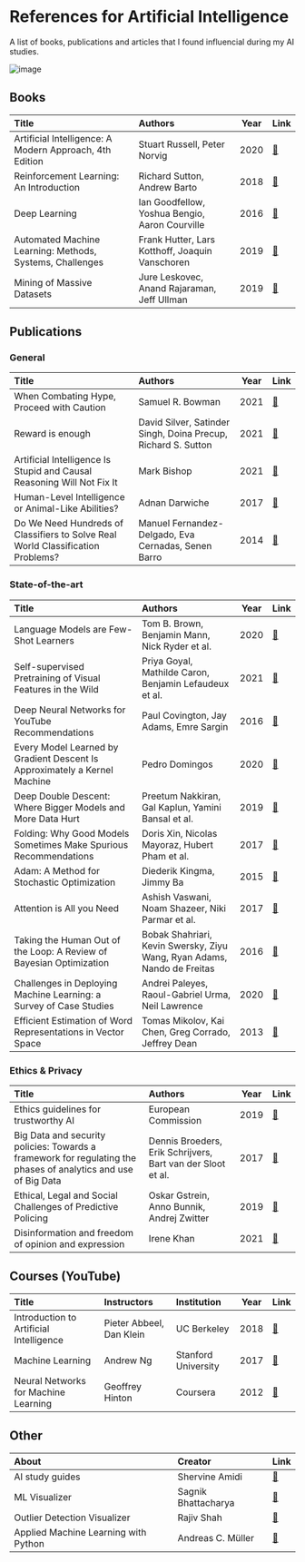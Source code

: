 # References for Artificial Intelligence
A list of books, publications and articles that I found influencial during my AI studies.

![image](https://user-images.githubusercontent.com/8168416/157867347-cea81f28-4733-454e-b1c6-4db35ad6de7c.png)

## Books
|Title|Authors|Year|Link|
|:-------------|:-------------|-------------|-------------|
|Artificial Intelligence: A Modern Approach, 4th Edition|Stuart Russell, Peter Norvig|2020|[:link:](https://www.pearson.com/us/higher-education/program/Russell-Artificial-Intelligence-A-Modern-Approach-4th-Edition/PGM1263338.html)|
|Reinforcement Learning: An Introduction|Richard Sutton, Andrew Barto|2018|[:link:](https://dl.acm.org/doi/10.5555/3312046)|
|Deep Learning|Ian Goodfellow, Yoshua Bengio, Aaron Courville|2016|[:link:](https://www.deeplearningbook.org/)|
|Automated Machine Learning: Methods, Systems, Challenges|Frank Hutter, Lars Kotthoff, Joaquin Vanschoren|2019|[:link:](https://link.springer.com/book/10.1007/978-3-030-05318-5)|
|Mining of Massive Datasets|Jure Leskovec, Anand Rajaraman, Jeff Ullman|2019|[:link:](http://www.mmds.org/)|

## Publications

### General

|Title|Authors|Year|Link|
|:-------------|:-------------|-------------|-------------|
|When Combating Hype, Proceed with Caution|Samuel R. Bowman|2021|[:link:](https://arxiv.org/abs/2110.08300)|
|Reward is enough|David Silver, Satinder Singh, Doina Precup, Richard S. Sutton|2021|[:link:](https://www.sciencedirect.com/science/article/pii/S0004370221000862)|
|Artificial Intelligence Is Stupid and Causal Reasoning Will Not Fix It|Mark Bishop|2021|[:link:](https://www.ncbi.nlm.nih.gov/pmc/articles/PMC7874145/)|
|Human-Level Intelligence or Animal-Like Abilities?|Adnan Darwiche|2017|[:link:](https://arxiv.org/abs/1707.04327)|
|Do We Need Hundreds of Classifiers to Solve Real World Classification Problems?|Manuel Fernandez-Delgado, Eva Cernadas, Senen Barro|2014|[:link:](https://jmlr.org/papers/volume15/delgado14a/delgado14a.pdf)|

### State-of-the-art

|Title|Authors|Year|Link|
|:-------------|:-------------|-------------|-------------|
|Language Models are Few-Shot Learners|Tom B. Brown, Benjamin Mann, Nick Ryder et al.|2020|[:link:](https://arxiv.org/pdf/2005.14165.pdf)|
|Self-supervised Pretraining of Visual Features in the Wild|Priya Goyal, Mathilde Caron, Benjamin Lefaudeux et al.|2021|[:link:](https://arxiv.org/pdf/2103.01988.pdf?fbclid=IwAR2pqhYda6MV9r2b3Afx_0eKUiZhX-Es6Pa_FbLOqH8fglQzO2kY3yKxZE8)|
|Deep Neural Networks for YouTube Recommendations|Paul Covington, Jay Adams, Emre Sargin|2016|[:link:](https://storage.googleapis.com/pub-tools-public-publication-data/pdf/45530.pdf)|
|Every Model Learned by Gradient Descent Is Approximately a Kernel Machine|Pedro Domingos|2020|[:link:](https://arxiv.org/abs/2012.00152)|
|Deep Double Descent: Where Bigger Models and More Data Hurt|Preetum Nakkiran, Gal Kaplun, Yamini Bansal et al.|2019|[:link:](https://arxiv.org/abs/1912.02292)|
|Folding: Why Good Models Sometimes Make Spurious Recommendations|Doris Xin, Nicolas Mayoraz, Hubert Pham et al.|2017|[:link:](https://dl.acm.org/doi/pdf/10.1145/3109859.3109911)|
|Adam: A Method for Stochastic Optimization|Diederik Kingma, Jimmy Ba|2015|[:link:](https://arxiv.org/abs/1412.6980)|
|Attention is All you Need|Ashish Vaswani, Noam Shazeer, Niki Parmar et al.|2017|[:link:](https://arxiv.org/abs/1706.03762)|
|Taking the Human Out of the Loop: A Review of Bayesian Optimization|Bobak Shahriari, Kevin Swersky, Ziyu Wang, Ryan Adams, Nando de Freitas|2016|[:link:](https://ieeexplore.ieee.org/document/7352306)|
|Challenges in Deploying Machine Learning: a Survey of Case Studies|Andrei Paleyes, Raoul-Gabriel Urma, Neil Lawrence|2020|[:link:](https://arxiv.org/pdf/2011.09926.pdf)|
|Efficient Estimation of Word Representations in Vector Space|Tomas Mikolov, Kai Chen, Greg Corrado, Jeffrey Dean|2013|[:link:](https://arxiv.org/pdf/1301.3781.pdf)|

### Ethics & Privacy
|Title|Authors|Year|Link|
|:-------------|:-------------|-------------|-------------|
|Ethics guidelines for trustworthy AI|European Commission|2019|[:link:](https://op.europa.eu/en/publication-detail/-/publication/d3988569-0434-11ea-8c1f-01aa75ed71a1)|
|Big Data and security policies: Towards a framework for regulating the phases of analytics and use of Big Data|Dennis Broeders, Erik Schrijvers, Bart van der Sloot et al.|2017|[:link:](https://www.sciencedirect.com/science/article/pii/S0267364917300675)|
|Ethical, Legal and Social Challenges of Predictive Policing|Oskar Gstrein, Anno Bunnik, Andrej Zwitter|2019|[:link:](https://research.rug.nl/en/publications/ethical-legal-and-social-challenges-of-predictive-policing)|
|Disinformation and freedom of opinion and expression|Irene Khan|2021|[:link:](https://www.ohchr.org/EN/Issues/FreedomOpinion/Pages/Report-on-disinformation.aspx)|

## Courses (YouTube)
|Title|Instructors|Institution|Year|Link|
|:-------------|:-------------|:-------------|-------------|-------------|
|Introduction to Artificial Intelligence|Pieter Abbeel, Dan Klein|UC Berkeley|2018|[:link:](https://www.youtube.com/playlist?list=PLsOUugYMBBJENfZ3XAToMsg44W7LeUVhF)|
|Machine Learning|Andrew Ng|Stanford University|2017|[:link:](https://youtube.com/playlist?list=PLLssT5z_DsK-h9vYZkQkYNWcItqhlRJLN)|
|Neural Networks for Machine Learning|Geoffrey Hinton|Coursera|2012|[:link:](https://youtube.com/playlist?list=PLoRl3Ht4JOcdU872GhiYWf6jwrk_SNhz9)|

## Other
|About|Creator|Link|
|:-------------|:-------------|-------------|
|AI study guides|Shervine Amidi|[:link:](https://stanford.edu/~shervine/teaching/cs-229/)|
|ML Visualizer|Sagnik Bhattacharya|[:link:](https://ml-visualizer.herokuapp.com/)|
|Outlier Detection Visualizer|Rajiv Shah|[:link:](http://projects.rajivshah.com/shiny/outlier/)|
|Applied Machine Learning with Python|Andreas C. Müller|[:link:](https://amueller.github.io/aml/index.html#)|
